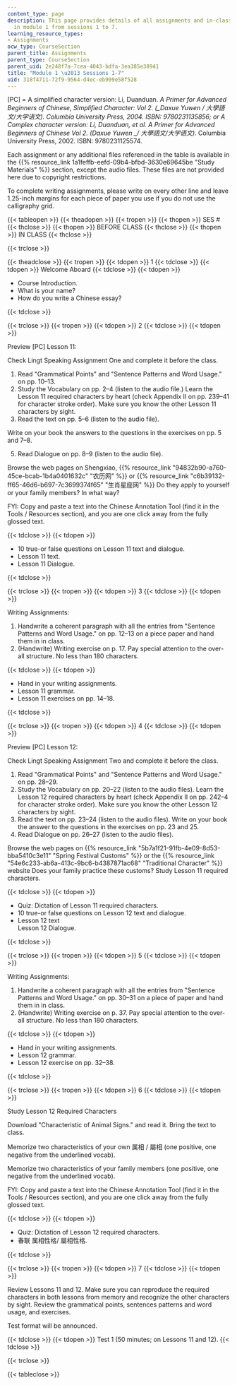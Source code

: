 ```yaml
---
content_type: page
description: This page provides details of all assignments and in-class activities
  in module 1 from sessions 1 to 7.
learning_resource_types:
- Assignments
ocw_type: CourseSection
parent_title: Assignments
parent_type: CourseSection
parent_uid: 2e248f7a-7cea-4043-bdfa-3ea385e38941
title: "Module 1 \u2013 Sessions 1-7"
uid: 318f4711-72f9-9564-d4ec-eb999e58f528
---
```


\[PC\] = A simplified character version: Li, Duanduan. _A Primer for Advanced Beginners of Chinese, Simplified Character: Vol 2. (__Daxue Yuwen / 大學語文/大学语文)._ Columbia University Press, 2004. ISBN: 9780231135856; or A Complex character version: Li, Duanduan, et al. _A Primer for Advanced Beginners of Chinese Vol 2._ (_Daxue Yuwen_ __/ 大學語文/大学语文_)_. Columbia University Press, 2002. ISBN: 9780231125574.

Each assignment or any additional files referenced in the table is available in the {{% resource_link 1a1feffb-eefd-09b4-bfbd-3630e69645be "Study Materials" %}} section, except the audio files. These files are not provided here due to copyright restrictions.

To complete writing assignments, please write on every other line and leave 1.25-inch margins for each piece of paper you use if you do not use the calligraphy grid.

{{< tableopen >}}
{{< theadopen >}}
{{< tropen >}}
{{< thopen >}}
SES #
{{< thclose >}}
{{< thopen >}}
BEFORE CLASS
{{< thclose >}}
{{< thopen >}}
IN CLASS
{{< thclose >}}

{{< trclose >}}

{{< theadclose >}}
{{< tropen >}}
{{< tdopen >}}
1
{{< tdclose >}}
{{< tdopen >}}
Welcome Aboard
{{< tdclose >}}
{{< tdopen >}}


*   Course Introduction.
*   What is your name?
*   How do you write a Chinese essay?


{{< tdclose >}}

{{< trclose >}}
{{< tropen >}}
{{< tdopen >}}
2
{{< tdclose >}}
{{< tdopen >}}


Preview \[PC\] Lesson 11:

Check Lingt Speaking Assignment One and complete it before the class.

1.  Read "Grammatical Points" and "Sentence Patterns and Word Usage." on pp. 10–13.
2.  Study the Vocabulary on pp. 2–4 (listen to the audio file.) Learn the Lesson 11 required characters by heart (check Appendix II on pp. 239–41 for character stroke order). Make sure you know the other Lesson 11 characters by sight.
3.  Read the text on pp. 5–6 (listen to the audio file).

Write on your book the answers to the questions in the exercises on pp. 5 and 7–8.

5.  Read Dialogue on pp. 8–9 (listen to the audio file).

Browse the web pages on Shengxiao, {{% resource_link "94832b90-a760-45ce-bcab-1b4a0401632c" "农历网" %}} or {{% resource_link "c6b39132-ff65-46d6-b697-7c3699374f65" "生肖星座网" %}} Do they apply to yourself or your family members? In what way?

FYI: Copy and paste a text into the Chinese Annotation Tool (find it in the Tools / Resources section), and you are one click away from the fully glossed text.


{{< tdclose >}}
{{< tdopen >}}


*   10 true-or false questions on Lesson 11 text and dialogue.
*   Lesson 11 text.
*   Lesson 11 Dialogue.


{{< tdclose >}}

{{< trclose >}}
{{< tropen >}}
{{< tdopen >}}
3
{{< tdclose >}}
{{< tdopen >}}


Writing Assignments:

1.  Handwrite a coherent paragraph with all the entries from "Sentence Patterns and Word Usage." on pp. 12–13 on a piece paper and hand them in in class.
2.  (Handwrite) Writing exercise on p. 17. Pay special attention to the over-all structure. No less than 180 characters.


{{< tdclose >}}
{{< tdopen >}}


*   Hand in your writing assignments.
*   Lesson 11 grammar.
*   Lesson 11 exercises on pp. 14–18.


{{< tdclose >}}

{{< trclose >}}
{{< tropen >}}
{{< tdopen >}}
4
{{< tdclose >}}
{{< tdopen >}}


Preview \[PC\] Lesson 12:

Check Lingt Speaking Assignment Two and complete it before the class.

1.  Read "Grammatical Points" and "Sentence Patterns and Word Usage." on pp. 28–29.
2.  Study the Vocabulary on pp. 20–22 (listen to the audio files). Learn the Lesson 12 required characters by heart (check Appendix II on pp. 242–4 for character stroke order). Make sure you know the other Lesson 12 characters by sight.
3.  Read the text on pp. 23–24 (listen to the audio files). Write on your book the answer to the questions in the exercises on pp. 23 and 25.
4.  Read Dialogue on pp. 26–27 (listen to the audio files).

Browse the web pages on {{% resource_link "5b7a1f21-91fb-4e09-8d53-bba5410c3e11" "Spring Festival Customs" %}} or the {{% resource_link "54e6c233-ab6a-413c-9bc6-b4387871ac68" "Traditional Character" %}} website Does your family practice these customs? Study Lesson 11 required characters.


{{< tdclose >}}
{{< tdopen >}}


*   Quiz: Dictation of Lesson 11 required characters.
*   10 true-or false questions on Lesson 12 text and dialogue.
*   Lesson 12 text  
    Lesson 12 Dialogue.


{{< tdclose >}}

{{< trclose >}}
{{< tropen >}}
{{< tdopen >}}
5
{{< tdclose >}}
{{< tdopen >}}


Writing Assignments:

1.  Handwrite a coherent paragraph with all the entries from "Sentence Patterns and Word Usage." on pp. 30–31 on a piece of paper and hand them in in class.
2.  (Handwrite) Writing exercise on p. 37. Pay special attention to the over-all structure. No less than 180 characters.


{{< tdclose >}}
{{< tdopen >}}


*   Hand in your writing assignments.
*   Lesson 12 grammar.
*   Lesson 12 exercise on pp. 32–38.


{{< tdclose >}}

{{< trclose >}}
{{< tropen >}}
{{< tdopen >}}
6
{{< tdclose >}}
{{< tdopen >}}


Study Lesson 12 Required Characters

Download "Characteristic of Animal Signs." and read it. Bring the text to class.

Memorize two characteristics of your own 属相 / 屬相 (one positive, one negative from the underlined vocab).

Memorize two characteristics of your family members (one positive, one negative from the underlined vocab).

FYI: Copy and paste a text into the Chinese Annotation Tool (find it in the Tools / Resources section), and you are one click away from the fully glossed text.


{{< tdclose >}}
{{< tdopen >}}


*   Quiz: Dictation of Lesson 12 required characters.
*   春联 属相性格/ 屬相性格.


{{< tdclose >}}

{{< trclose >}}
{{< tropen >}}
{{< tdopen >}}
7
{{< tdclose >}}
{{< tdopen >}}


Review Lessons 11 and 12. Make sure you can reproduce the required characters in both lessons from memory and recognize the other characters by sight. Review the grammatical points, sentences patterns and word usage, and exercises.

Test format will be announced.


{{< tdclose >}}
{{< tdopen >}}
Test 1 (50 minutes; on Lessons 11 and 12).
{{< tdclose >}}

{{< trclose >}}

{{< tableclose >}}